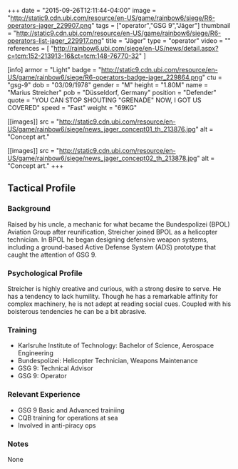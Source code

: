 +++
date = "2015-09-26T12:11:44-04:00"
image = "http://static9.cdn.ubi.com/resource/en-US/game/rainbow6/siege/R6-operators-jager_229907.png"
tags = ["operator","GSG 9","Jäger"]
thumbnail = "http://static9.cdn.ubi.com/resource/en-US/game/rainbow6/siege/R6-operators-list-jager_229917.png"
title = "Jäger"
type = "operator"
video = ""
references = [
  "http://rainbow6.ubi.com/siege/en-US/news/detail.aspx?c=tcm:152-213913-16&ct=tcm:148-76770-32"
]

[info]
  armor = "Light"
  badge = "http://static9.cdn.ubi.com/resource/en-US/game/rainbow6/siege/R6-operators-badge-jager_229864.png"
  ctu = "gsg-9"
  dob = "03/09/1978"
  gender = "M"
  height = "1.80M"
  name = "Marius Streicher"
  pob = "Düsseldorf, Germany"
  position = "Defender"
  quote = "YOU CAN STOP SHOUTING \"GRENADE\" NOW, I GOT US COVERED"
  speed = "Fast"
  weight = "69KG"

[[images]]
  src = "http://static9.cdn.ubi.com/resource/en-US/game/rainbow6/siege/news_jager_concept01_th_213876.jpg"
  alt = "Concept art."

[[images]]
  src = "http://static9.cdn.ubi.com/resource/en-US/game/rainbow6/siege/news_jager_concept02_th_213878.jpg"
  alt = "Concept art."
+++

## Tactical Profile

### Background

Raised by his uncle, a mechanic for what became the Bundespolizei (BPOL) Aviation Group after reunification, Streicher joined BPOL as a helicopter technician. In BPOL he began designing defensive weapon systems, including a ground-based Active Defense System (ADS) prototype that caught the attention of GSG 9.

### Psychological Profile

Streicher is highly creative and curious, with a strong desire to serve. He has a tendency to lack humility. Though he has a remarkable affinity for complex machinery, he is not adept at reading social cues. Coupled with his boisterous tendencies he can be a bit abrasive.

### Training

* Karlsruhe Institute of Technology: Bachelor of Science, Aerospace Engineering
* Bundespolizei: Helicopter Technician, Weapons Maintenance
* GSG 9: Technical Advisor
* GSG 9: Operator

### Relevant Experience

* GSG 9 Basic and Advanced trainiing
* CQB training for operations at sea
* Involved in anti-piracy ops

### Notes

None
